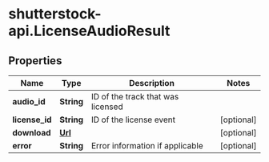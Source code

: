 # shutterstock-api.LicenseAudioResult

## Properties
Name | Type | Description | Notes
------------ | ------------- | ------------- | -------------
**audio_id** | **String** | ID of the track that was licensed | 
**license_id** | **String** | ID of the license event | [optional] 
**download** | [**Url**](Url.md) |  | [optional] 
**error** | **String** | Error information if applicable | [optional] 



